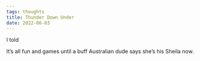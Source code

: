 ```yaml
---
tags: thoughts
title: Thunder Down Under
date: 2022-06-03
---
```


I told 

It’s all fun and games until a buff Australian dude says she’s his Sheila now.
